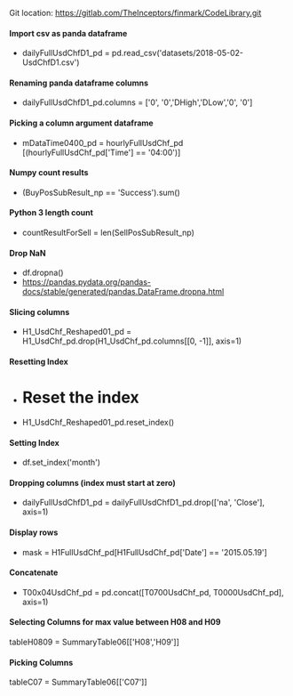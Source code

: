 Git location: https://gitlab.com/TheInceptors/finmark/CodeLibrary.git

#### Import csv as panda dataframe
* dailyFullUsdChfD1_pd = pd.read_csv('datasets/2018-05-02-UsdChfD1.csv')

#### Renaming panda dataframe columns
* dailyFullUsdChfD1_pd.columns = ['0', '0','DHigh','DLow','0', '0']

#### Picking a column argument dataframe 
* mDataTime0400_pd = hourlyFullUsdChf_pd [(hourlyFullUsdChf_pd['Time'] == '04:00')]

#### Numpy count results
* (BuyPosSubResult_np == 'Success').sum()

#### Python 3 length count
* countResultForSell = len(SellPosSubResult_np)

#### Drop NaN
* df.dropna()
* https://pandas.pydata.org/pandas-docs/stable/generated/pandas.DataFrame.dropna.html

#### Slicing columns 
* H1_UsdChf_Reshaped01_pd = H1_UsdChf_pd.drop(H1_UsdChf_pd.columns[[0, -1]], axis=1)

#### Resetting Index
* # Reset the index
* H1_UsdChf_Reshaped01_pd.reset_index()

#### Setting Index
* df.set_index('month')

#### Dropping columns (index must start at zero)
* dailyFullUsdChfD1_pd = dailyFullUsdChfD1_pd.drop(['na', 'Close'], axis=1)

#### Display rows 
* mask = H1FullUsdChf_pd[H1FullUsdChf_pd['Date'] == '2015.05.19']

#### Concatenate
* T00x04UsdChf_pd = pd.concat([T0700UsdChf_pd, T0000UsdChf_pd], axis=1)

#### Selecting Columns for max value between H08 and H09
tableH0809 = SummaryTable06[['H08','H09']]

#### Picking Columns
tableC07 = SummaryTable06[['C07']]
